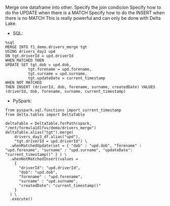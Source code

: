 Merge one dataframe into other.
	Specify the join condicion
	Specify how to do the UPDATE when there is a MATCH
	Specify how to do the INSERT when there is no MATCH
This is really powerful and can only be done with Delta Lake.

* SQL:
```
%sql
MERGE INTO f1_demo.drivers_merge tgt
USING drivers_day1 upd
ON tgt.driverId = upd.driverId
WHEN MATCHED THEN
UPDATE SET tgt.dob = upd.dob,
          tgt.forename = upd.forename,
          tgt.surname = upd.surname,
          tgt.updateDate = current_timestamp
WHEN NOT MATCHED
THEN INSERT (driverId, dob, forename, surname, createdDate) VALUES (driverId, dob, forename, surname, current_timestamp)
```

* PySpark:

```
from pyspark.sql.functions import current_timestamp
from delta.tables import DeltaTable

deltaTable = DeltaTable.forPath(spark, "/mnt/formula1dlfvv/demo/drivers_merge")
deltaTable.alias("tgt").merge(
    drivers_day3_df.alias("upd"),
    "tgt.driverId = upd.driverId") \
  .whenMatchedUpdate(set = { "dob" : "upd.dob", "forename" : "upd.forename", "surname" : "upd.surname", "updateDate": "current_timestamp()" } ) \
  .whenNotMatchedInsert(values =
    {
      "driverId": "upd.driverId",
      "dob": "upd.dob",
      "forename" : "upd.forename",
      "surname" : "upd.surname",
      "createdDate": "current_timestamp()"
    }
  ) \
  .execute()

```